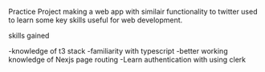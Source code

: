 Practice Project making a web app with similair functionality to twitter used to learn some key skills useful for web development.

skills gained

-knowledge of t3 stack
-familiarity with typescript
-better working knowledge of Nexjs page routing
-Learn authentication with using clerk

